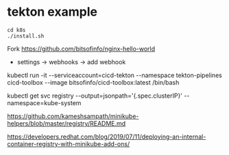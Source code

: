 # tekton example

```
cd k8s
./install.sh
```


Fork https://github.com/bitsofinfo/nginx-hello-world

* settings -> webhooks -> add webhook





kubectl run -it --serviceaccount=cicd-tekton --namespace tekton-pipelines  cicd-toolbox --image bitsofinfo/cicd-toolbox:latest /bin/bash 


kubectl get svc registry --output=jsonpath='{.spec.clusterIP}' --namespace=kube-system


https://github.com/kameshsampath/minikube-helpers/blob/master/registry/README.md

https://developers.redhat.com/blog/2019/07/11/deploying-an-internal-container-registry-with-minikube-add-ons/